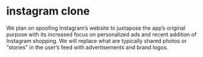 # instagram clone

We plan on spoofing Instagram’s website to juxtapose the app’s original purpose with its increased focus on personalized ads and recent addition of Instagram shopping. We will replace what are typically shared photos or “stories” in the user’s feed with advertisements and brand logos.


